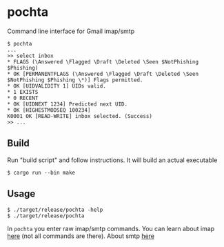 # pochta

Command line interface for Gmail imap/smtp

```console
$ pochta
...
>> select inbox
* FLAGS (\Answered \Flagged \Draft \Deleted \Seen $NotPhishing $Phishing)
* OK [PERMANENTFLAGS (\Answered \Flagged \Draft \Deleted \Seen $NotPhishing $Phishing \*)] Flags permitted.
* OK [UIDVALIDITY 1] UIDs valid.
* 1 EXISTS
* 0 RECENT
* OK [UIDNEXT 1234] Predicted next UID.
* OK [HIGHESTMODSEQ 100234]
K0001 OK [READ-WRITE] inbox selected. (Success)
>> ...
```

## Build

Run "build script" and follow instructions.
It will build an actual executable
```console
$ cargo run --bin make
```

## Usage

``` console
$ ./target/release/pochta -help
$ ./target/release/pochta
```

In `pochta` you enter raw imap/smtp commands.
You can learn about imap [here](https://www.rfc-editor.org/rfc/rfc3501)
(not all commands are there).
About smtp [here](https://www.rfc-editor.org/rfc/rfc5321.html)
